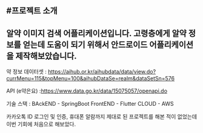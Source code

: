 #프로젝트 소개
---
알약 이미지 검색 어플리케이션입니다. 고령층에게 알약 정보를 얻는데 도움이 되기 위해서 안드로이드 어플리케이션을 제작해보았습니다.
---


약 정보 데이터셋 : https://aihub.or.kr/aihubdata/data/view.do?currMenu=115&topMenu=100&aihubDataSe=realm&dataSetSn=576

API (e약은요) :https://www.data.go.kr/data/15075057/openapi.do

기술 스택 : BAckEND - SpringBoot FrontEND - Flutter CLOUD - AWS

카카오톡 ID 로그인 및 인증, 휴대폰 알람까지 제대로 된 프로젝트를 해본 적이 없었는데 이번 기회에 처음으로 해보았다.




